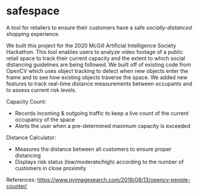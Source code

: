 # safespace
A tool for retailers to ensure their customers have a safe *socially-distanced* shopping experience. 

We built this project for the 2020 McGill Artificial Intelligence Society Hackathon. This tool enables users to analyze video footage of a public retail space to track their current capacity and the extent to which social distancing guidelines are being followed. We built off of existing code from OpenCV which uses object tracking to detect when new objects enter the frame and to see how existing objects traverse the space. We added new features to track real-time distance measurements between occupants and to assess current risk levels. 

Capacity Count:
- Records incoming & outgoing traffic to keep a live count of the current occupancy of the space
- Alerts the user when a pre-determined maximum capacity is exceeded

Distance Calculator:
- Measures the distance between all customers to ensure proper distancing 
- Displays risk status (low/moderate/high) according to the number of customers in close proximity

References: 
https://www.pyimagesearch.com/2018/08/13/opencv-people-counter/
